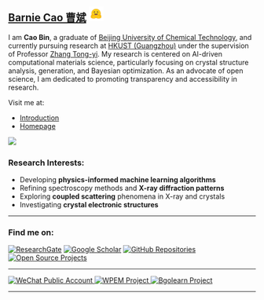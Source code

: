 
## [Barnie Cao 曹斌](http://www.caobin.asia/)  <img src="./logo.jpeg" alt="Logo" width="30" height="30">

I am **Cao Bin**, a graduate of [Beijing University of Chemical Technology](https://www.buct.edu.cn/main.htm), and currently pursuing research at [HKUST (Guangzhou)](https://www.hkust-gz.edu.cn/) under the supervision of Professor [Zhang Tong-yi](https://gbaaa.org.hk/en-us/article/67). My research is centered on AI-driven computational materials science, particularly focusing on crystal structure analysis, generation, and Bayesian optimization. As an advocate of open science, I am dedicated to promoting transparency and accessibility in research.

Visit me at:
- [Introduction](https://bin-cao.github.io/caobin/)
- [Homepage](http://www.caobin.asia/)
<a href='https://scholar.google.com/citations?user=XXCuRdoAAAAJ&hl=zh-CN&authuser=1'>
  <img src="https://img.shields.io/endpoint?logo=Google%20Scholar&url=https%3A%2F%2Fcdn.jsdelivr.net%2Fgh%2FRayeRen%2Frayeren.github.io@google-scholar-stats%2Fgs_data_shieldsio.json&labelColor=f6f6f6&color=9cf&style=flat&label=citations">
</a>

### Research Interests:
+ Developing **physics-informed machine learning algorithms**
+ Refining spectroscopy methods and **X-ray diffraction patterns**
+ Exploring **coupled scattering** phenomena in X-ray and crystals
+ Investigating **crystal electronic structures**

---

### Find me on:
[![ResearchGate](https://img.shields.io/badge/ResearchGate-Bin%20Cao-yellowgreen)](https://www.researchgate.net/profile/Bin-Cao-37)
[![Google Scholar](https://img.shields.io/badge/Google%20Scholar-Bin%20CAO-orange)](https://scholar.google.com.hk/citations?user=XXCuRdoAAAAJ&hl=zh-CN)
[![GitHub Repositories](https://img.shields.io/badge/Repositories-GitHub-blue)](https://github.com/Bin-Cao?tab=repositories)
[![Open Source Projects](https://img.shields.io/badge/Open--source%20Projects-PyPI-orange)](https://pypi.org/user/CaoBin/)

---

<a href="https://mp.weixin.qq.com/s/4etGcIri-AXUT5GAKL0cJg" target="_blank">
    <img width="210" height="70" alt="WeChat Public Account" src="https://github.com/Bin-Cao/Bin-Cao/assets/86995074/461ad549-551f-45ad-8fe4-0ec717917a1d">
</a>
<a href="https://github.com/WPEM" target="_blank">
    <img width="280" height="80" alt="WPEM Project" src="https://github.com/Bin-Cao/Bin-Cao/assets/86995074/26cb31c8-7072-4eee-be32-934a870d1bb9">
</a>
<a href="https://github.com/Bgolearn" target="_blank">
    <img width="280" height="80" alt="Bgolearn Project" src="https://github.com/user-attachments/assets/4e551dff-525b-4784-9789-e0abc4708fdc">
</a>

---
